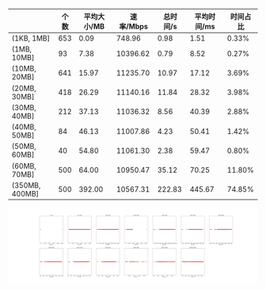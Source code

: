 |   |个数|平均大小/MB|速率/Mbps|总时间/s|平均时间/ms|时间占比|
|---|---|---|---|---|---|---|
|(1KB, 1MB]|653|0.09|748.96|0.98|1.51|0.33%|
|(1MB, 10MB]|93|7.38|10396.62|0.79|8.52|0.27%|
|(10MB, 20MB]|641|15.97|11235.70|10.97|17.12|3.69%|
|(20MB, 30MB]|418|26.29|11140.16|11.84|28.32|3.98%|
|(30MB, 40MB]|212|37.13|11036.32|8.56|40.39|2.88%|
|(40MB, 50MB]|84|46.13|11007.86|4.23|50.41|1.42%|
|(50MB, 60MB]|40|54.80|11061.30|2.38|59.47|0.80%|
|(60MB, 70MB]|500|64.00|10950.47|35.12|70.25|11.80%|
|(350MB, 400MB]|500|392.00|10567.31|222.83|445.67|74.85%|

![](./速率分布.jpg)
